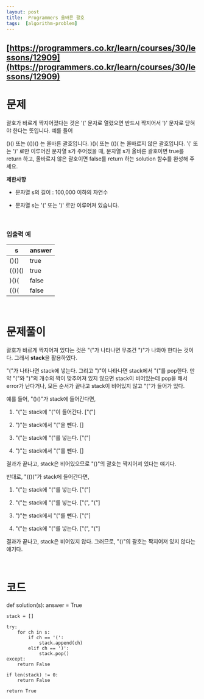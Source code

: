 ```yaml
---
layout: post
title:  Programmers 올바른 괄호
tags:  [algorithm-problem]
--- 
```


## [https://programmers.co.kr/learn/courses/30/lessons/12909](https://programmers.co.kr/learn/courses/30/lessons/12909)

# 문제 
괄호가 바르게 짝지어졌다는 것은 '(' 문자로 열렸으면 반드시 짝지어서 ')' 문자로 닫혀야 한다는 뜻입니다. 예를 들어

()() 또는 (())() 는 올바른 괄호입니다.
)()( 또는 (()( 는 올바르지 않은 괄호입니다.
'(' 또는 ')' 로만 이루어진 문자열 s가 주어졌을 때, 문자열 s가 올바른 괄호이면 true를 return 하고, 올바르지 않은 괄호이면 false를 return 하는 solution 함수를 완성해 주세요.
&nbsp;
&nbsp;

**제한사항**
* 문자열 s의 길이 : 100,000 이하의 자연수

* 문자열 s는 '(' 또는 ')' 로만 이루어져 있습니다.

&nbsp;

### **입출력 예**
s | answer
---|---
()() | true
(())() | true
)()( | false
(()( | false

&nbsp;
&nbsp;
&nbsp;

# 문제풀이
괄호가 바르게 짝지어져 있다는 것은 "("가 나타나면 무조건 ")"가 나와야 한다는 것이다. 그래서 **stack**을 활용하였다. 

"("가 나타나면 stack에 넣는다. 그리고 ")"이 나타나면 stack에서 "("를 pop한다. 만약 "("와 ")"의 개수의 짝이 맞추어져 있지 않으면 stack이 비어있는데 pop을 해서 error가 난다거나, 모든 순서가 끝나고 stack이 비어있지 않고 "("가 들어가 있다. 

예를 들어, "()()"가 stack에 들어간다면,

1. "("는 stack에 "("이 들어간다. ["("]

2. ")"는 stack에서 "("을 뺀다. []

3. "("는 stack에 "("를 넣는다. ["("]

4. ")"는 stack에서 "("를 뺀다. []

결과가 끝나고, stack은 비어있으므로 "()"의 괄호는 짝지어져 있다는 얘기다.

반대로, "(()("가 stack에 들어간다면, 

1. "("는 stack에 "("를 넣는다. ["("]

2. "("는 stack에 "("를 넣는다. ["(", "("]

3. ")"는 stack에서 "("를 뺀다. ["("]

4. "("는 stack에 "("를 넣는다. ["(", "("]

결과가 끝나고, stack은 비어있지 않다. 그러므로, "()"의 괄호는 짝지어져 있지 않다는 얘기다.

&nbsp;
&nbsp;
&nbsp;

# 코드
def solution(s):
    answer = True
    
    stack = []
    
    try:
        for ch in s:
            if ch == '(':
                stack.append(ch)
            elif ch == ')':
                stack.pop()
    except:
        return False
    
    if len(stack) != 0:
        return False
    
    return True
~~~